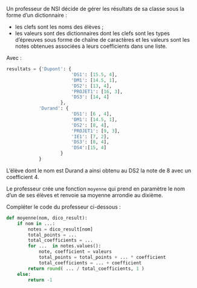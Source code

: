 Un professeur de NSI décide de gérer les résultats de sa classe sous la forme d’un
dictionnaire :

- les clefs sont les noms des élèves ;
- les valeurs sont des dictionnaires dont les clefs sont les types d’épreuves sous
forme de chaîne de caractères et les valeurs sont les notes obtenues associées à
leurs coefficients dans une liste.

Avec :

```python
resultats = {'Dupont': {
                        'DS1': [15.5, 4],
                        'DM1': [14.5, 1],
                        'DS2': [13, 4],
                        'PROJET1': [16, 3],
                        'DS3': [14, 4]
                    },
            'Durand': {
                        'DS1': [6 , 4],
                        'DM1': [14.5, 1],
                        'DS2': [8, 4],
                        'PROJET1': [9, 3],
                        'IE1': [7, 2],
                        'DS3': [8, 4],
                        'DS4':[15, 4]
                    }
            }
```

L’élève dont le nom est Durand a ainsi obtenu au DS2 la note de 8 avec un coefficient 4.

Le professeur crée une fonction `moyenne` qui prend en paramètre le nom d’un de ses
élèves et renvoie sa moyenne arrondie au dixième.

Compléter le code du professeur ci-dessous :

```python linenums='1'
def moyenne(nom, dico_result):
    if nom in ...:
        notes = dico_result[nom]
        total_points = ...
        total_coefficients = ...
        for ...  in notes.values():
            note, coefficient = valeurs
            total_points = total_points + ... * coefficient
            total_coefficients = ... + coefficient
        return round( ... / total_coefficients, 1 )
    else:
        return -1
```
